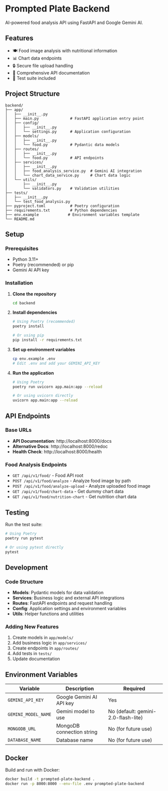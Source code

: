 # Prompted Plate Backend

AI-powered food analysis API using FastAPI and Google Gemini AI.

## Features

- 🍽️ Food image analysis with nutritional information
- 📊 Chart data endpoints
- 🔒 Secure file upload handling
- 📝 Comprehensive API documentation
- 🧪 Test suite included

## Project Structure

```
backend/
├── app/
│   ├── __init__.py
│   ├── main.py              # FastAPI application entry point
│   ├── config/
│   │   ├── __init__.py
│   │   └── settings.py      # Application configuration
│   ├── models/
│   │   ├── __init__.py
│   │   └── food.py          # Pydantic data models
│   ├── routes/
│   │   ├── __init__.py
│   │   └── food.py          # API endpoints
│   ├── services/
│   │   ├── __init__.py
│   │   ├── food_analysis_service.py  # Gemini AI integration
│   │   └── chart_data_service.py     # Chart data logic
│   └── utils/
│       ├── __init__.py
│       └── validators.py    # Validation utilities
├── tests/
│   ├── __init__.py
│   └── test_food_analysis.py
├── pyproject.toml           # Poetry configuration
├── requirements.txt         # Python dependencies
├── env.example             # Environment variables template
└── README.md
```

## Setup

### Prerequisites

- Python 3.11+
- Poetry (recommended) or pip
- Gemini AI API key

### Installation

1. **Clone the repository**
   ```bash
   cd backend
   ```

2. **Install dependencies**
   ```bash
   # Using Poetry (recommended)
   poetry install
   
   # Or using pip
   pip install -r requirements.txt
   ```

3. **Set up environment variables**
   ```bash
   cp env.example .env
   # Edit .env and add your GEMINI_API_KEY
   ```

4. **Run the application**
   ```bash
   # Using Poetry
   poetry run uvicorn app.main:app --reload
   
   # Or using uvicorn directly
   uvicorn app.main:app --reload
   ```

## API Endpoints

### Base URLs
- **API Documentation**: http://localhost:8000/docs
- **Alternative Docs**: http://localhost:8000/redoc
- **Health Check**: http://localhost:8000/health

### Food Analysis Endpoints

- `GET /api/v1/food/` - Food API root
- `POST /api/v1/food/analyze` - Analyze food image by path
- `POST /api/v1/food/analyze-upload` - Analyze uploaded food image
- `GET /api/v1/food/chart-data` - Get dummy chart data
- `GET /api/v1/food/nutrition-chart` - Get nutrition chart data

## Testing

Run the test suite:

```bash
# Using Poetry
poetry run pytest

# Or using pytest directly
pytest
```

## Development

### Code Structure

- **Models**: Pydantic models for data validation
- **Services**: Business logic and external API integrations
- **Routes**: FastAPI endpoints and request handling
- **Config**: Application settings and environment variables
- **Utils**: Helper functions and utilities

### Adding New Features

1. Create models in `app/models/`
2. Add business logic in `app/services/`
3. Create endpoints in `app/routes/`
4. Add tests in `tests/`
5. Update documentation

## Environment Variables

| Variable | Description | Required |
|----------|-------------|----------|
| `GEMINI_API_KEY` | Google Gemini AI API key | Yes |
| `GEMINI_MODEL_NAME` | Gemini model to use | No (default: gemini-2.0-flash-lite) |
| `MONGODB_URL` | MongoDB connection string | No (for future use) |
| `DATABASE_NAME` | Database name | No (for future use) |

## Docker

Build and run with Docker:

```bash
docker build -t prompted-plate-backend .
docker run -p 8000:8000 --env-file .env prompted-plate-backend
``` 